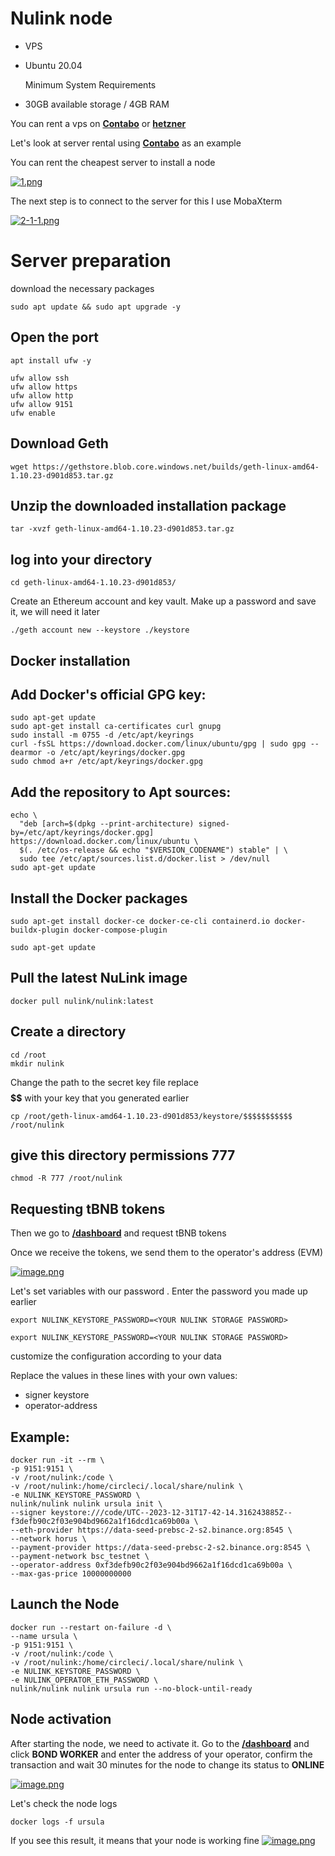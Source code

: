 # Nulink node

- VPS

- Ubuntu 20.04
  
  Minimum System Requirements

- 30GB available storage / 4GB RAM


You can rent a vps on **[Contabo](https://contabo.com/en/vps-c/)** or **[hetzner](https://www.hetzner.com/)**


Let's look at server rental using **[Contabo](https://contabo.com/en/vps-c/)** as an example



You can rent the cheapest server to install a node 



[![1.png](https://i.postimg.cc/L5cHBhXP/1.png)](https://postimg.cc/BPC9JS2Z)



The next step is to connect to the server for this I use MobaXterm


[![2-1-1.png](https://i.postimg.cc/Xqwx8mnx/2-1-1.png)](https://postimg.cc/2LS4jHbB)


# Server preparation

download the necessary packages

```
sudo apt update && sudo apt upgrade -y
```

## Open the port


```
apt install ufw -y
```


```
ufw allow ssh
ufw allow https
ufw allow http
ufw allow 9151
ufw enable
```

## Download Geth 

```
wget https://gethstore.blob.core.windows.net/builds/geth-linux-amd64-1.10.23-d901d853.tar.gz
```

## Unzip the downloaded installation package

```
tar -xvzf geth-linux-amd64-1.10.23-d901d853.tar.gz
```

## log into your directory

```
cd geth-linux-amd64-1.10.23-d901d853/
```

Create an Ethereum account and key vault. 
Make up a password and save it, we will need it later

```
./geth account new --keystore ./keystore
```

 ## Docker installation


## Add Docker's official GPG key:

```
sudo apt-get update
sudo apt-get install ca-certificates curl gnupg
sudo install -m 0755 -d /etc/apt/keyrings
curl -fsSL https://download.docker.com/linux/ubuntu/gpg | sudo gpg --dearmor -o /etc/apt/keyrings/docker.gpg
sudo chmod a+r /etc/apt/keyrings/docker.gpg
```

## Add the repository to Apt sources:

```
echo \
  "deb [arch=$(dpkg --print-architecture) signed-by=/etc/apt/keyrings/docker.gpg] https://download.docker.com/linux/ubuntu \
  $(. /etc/os-release && echo "$VERSION_CODENAME") stable" | \
  sudo tee /etc/apt/sources.list.d/docker.list > /dev/null
sudo apt-get update
```

## Install the Docker packages

```
sudo apt-get install docker-ce docker-ce-cli containerd.io docker-buildx-plugin docker-compose-plugin
```

```
sudo apt-get update
```

## Pull the latest NuLink image

```
docker pull nulink/nulink:latest
```

## Create a directory

```
cd /root
mkdir nulink
```

Сhange the path to the secret key file
replace **$$$$$$** with your key that you generated earlier

```
cp /root/geth-linux-amd64-1.10.23-d901d853/keystore/$$$$$$$$$$$ /root/nulink
```


## give this directory permissions 777

```
chmod -R 777 /root/nulink
```

## Requesting tBNB tokens

Then we go to **[/dashboard](https://dashboard.testnet.nulink.org/staking)** and request tBNB tokens


Once we receive the tokens, we send them to the operator's address (EVM)

[![image.png](https://i.postimg.cc/bNLfCSJx/image.png)](https://postimg.cc/vc1KDB5T)



Let's set variables with our password . Enter the password you made up earlier

```
export NULINK_KEYSTORE_PASSWORD=<YOUR NULINK STORAGE PASSWORD>
```

```
export NULINK_KEYSTORE_PASSWORD=<YOUR NULINK STORAGE PASSWORD>
```

customize the configuration according to your data

Replace the values in these lines with your own values:

- signer keystore
- operator-address

## Example:

```
docker run -it --rm \
-p 9151:9151 \
-v /root/nulink:/code \
-v /root/nulink:/home/circleci/.local/share/nulink \
-e NULINK_KEYSTORE_PASSWORD \
nulink/nulink nulink ursula init \
--signer keystore:///code/UTC--2023-12-31T17-42-14.316243885Z--f3defb90c2f03e904bd9662a1f16dcd1ca69b00a \
--eth-provider https://data-seed-prebsc-2-s2.binance.org:8545 \
--network horus \
--payment-provider https://data-seed-prebsc-2-s2.binance.org:8545 \
--payment-network bsc_testnet \
--operator-address 0xf3defb90c2f03e904bd9662a1f16dcd1ca69b00a \
--max-gas-price 10000000000
```

## Launch the Node

```
docker run --restart on-failure -d \
--name ursula \
-p 9151:9151 \
-v /root/nulink:/code \
-v /root/nulink:/home/circleci/.local/share/nulink \
-e NULINK_KEYSTORE_PASSWORD \
-e NULINK_OPERATOR_ETH_PASSWORD \
nulink/nulink nulink ursula run --no-block-until-ready
```

## Node activation 
After starting the node, we need to activate it. Go to the **[/dashboard](https://dashboard.testnet.nulink.org/staking)** and click **BOND WORKER** and enter the address of your operator, confirm the transaction and wait 30 minutes for the node to change its status to **ONLINE**

[![image.png](https://i.postimg.cc/kD3Pp0rH/image.png)](https://postimg.cc/n9kWswhK)



Let's check the node logs
```
docker logs -f ursula
```

If you see this result, it means that your node is working fine 
[![image.png](https://i.postimg.cc/c1Dpt8rz/image.png)](https://postimg.cc/BtKYdb55)
